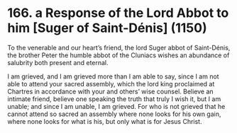 # 166. a Response of the Lord Abbot to him \[Suger of Saint-Dénis\] \(1150\)

To the venerable and our heart’s friend, the lord Suger abbot of Saint-Dénis, the brother Peter the humble abbot of the Cluniacs wishes an abundance of salubrity both present and eternal.

I am grieved, and I am grieved more than I am able to say, since I am not able to attend your sacred assembly, which the lord king proclaimed at Chartres in accordance with your and others’ wise counsel. Believe an intimate friend, believe one speaking the truth that truly I wish it, but I am unable; and since I am unable, I am grieved. For who is not grieved that he cannot attend so sacred an assembly where none looks for his own gain, where none looks for what is his, but only what is for Jesus Christ.

